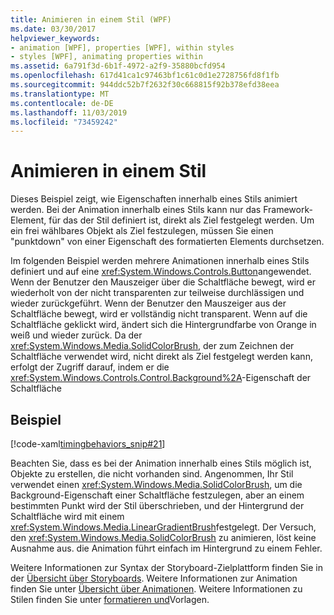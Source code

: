 ```yaml
---
title: Animieren in einem Stil (WPF)
ms.date: 03/30/2017
helpviewer_keywords:
- animation [WPF], properties [WPF], within styles
- styles [WPF], animating properties within
ms.assetid: 6a791f3d-6b1f-4972-a2f9-35880bcfd954
ms.openlocfilehash: 617d41ca1c97463bf1c61c0d1e2728756fd8f1fb
ms.sourcegitcommit: 944ddc52b7f2632f30c668815f92b378efd38eea
ms.translationtype: MT
ms.contentlocale: de-DE
ms.lasthandoff: 11/03/2019
ms.locfileid: "73459242"
---
```

# <a name="how-to-animate-in-a-style"></a>Animieren in einem Stil

Dieses Beispiel zeigt, wie Eigenschaften innerhalb eines Stils animiert werden. Bei der Animation innerhalb eines Stils kann nur das Framework-Element, für das der Stil definiert ist, direkt als Ziel festgelegt werden. Um ein frei wählbares Objekt als Ziel festzulegen, müssen Sie einen "punktdown" von einer Eigenschaft des formatierten Elements durchsetzen.

Im folgenden Beispiel werden mehrere Animationen innerhalb eines Stils definiert und auf eine <xref:System.Windows.Controls.Button>angewendet. Wenn der Benutzer den Mauszeiger über die Schaltfläche bewegt, wird er wiederholt von der nicht transparenten zur teilweise durchlässigen und wieder zurückgeführt. Wenn der Benutzer den Mauszeiger aus der Schaltfläche bewegt, wird er vollständig nicht transparent. Wenn auf die Schaltfläche geklickt wird, ändert sich die Hintergrundfarbe von Orange in weiß und wieder zurück. Da der <xref:System.Windows.Media.SolidColorBrush>, der zum Zeichnen der Schaltfläche verwendet wird, nicht direkt als Ziel festgelegt werden kann, erfolgt der Zugriff darauf, indem er die <xref:System.Windows.Controls.Control.Background%2A>-Eigenschaft der Schaltfläche

## <a name="example"></a>Beispiel

[!code-xaml[timingbehaviors_snip#21](~/samples/snippets/csharp/VS_Snippets_Wpf/timingbehaviors_snip/CSharp/StyleStoryboardsExample.xaml#21)]

Beachten Sie, dass es bei der Animation innerhalb eines Stils möglich ist, Objekte zu erstellen, die nicht vorhanden sind. Angenommen, Ihr Stil verwendet einen <xref:System.Windows.Media.SolidColorBrush>, um die Background-Eigenschaft einer Schaltfläche festzulegen, aber an einem bestimmten Punkt wird der Stil überschrieben, und der Hintergrund der Schaltfläche wird mit einem <xref:System.Windows.Media.LinearGradientBrush>festgelegt.  Der Versuch, den <xref:System.Windows.Media.SolidColorBrush> zu animieren, löst keine Ausnahme aus. die Animation führt einfach im Hintergrund zu einem Fehler.

Weitere Informationen zur Syntax der Storyboard-Zielplattform finden Sie in der [Übersicht über Storyboards](storyboards-overview.md). Weitere Informationen zur Animation finden Sie unter [Übersicht über Animationen](animation-overview.md). Weitere Informationen zu Stilen finden Sie unter [formatieren und](../../../desktop-wpf/fundamentals/styles-templates-overview.md)Vorlagen.
